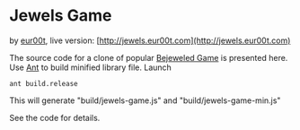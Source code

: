 Jewels Game
===========
by [eur00t](http://www.eur00t.com), live version: [http://jewels.eur00t.com](http://jewels.eur00t.com)

The source code for a clone of popular [Bejeweled Game](http://en.wikipedia.org/wiki/Bejeweled) is presented here. 
Use [Ant](http://ant.apache.org/) to build minified library file. Launch
 
	ant build.release
	
This will generate "build/jewels-game.js" and "build/jewels-game-min.js"

See the code for details.